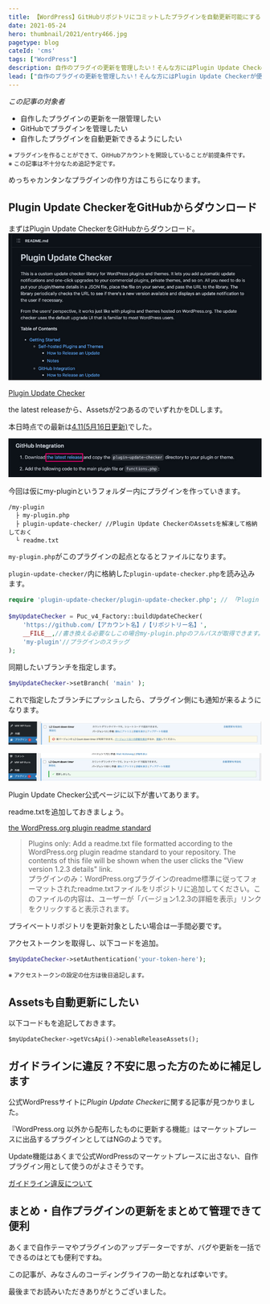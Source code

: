 ```yaml
---
title: 【WordPress】GitHubリポジトリにコミットしたプラグインを自動更新可能にする
date: 2021-05-24
hero: thumbnail/2021/entry466.jpg
pagetype: blog
cateId: 'cms'
tags: ["WordPress"]
description: 自作のプラグイの更新を管理したい！そんな方にはPlugin Update Checkerが便利です。今回はその使い方をまとめました。
lead: ["自作のプラグイの更新を管理したい！そんな方にはPlugin Update Checkerが便利です。今回はその使い方をまとめました。"]
---
```

*この記事の対象者*

* 自作したプラグインの更新を一限管理したい
* GitHubでプラグインを管理したい
* 自作したプラグインを自動更新できるようにしたい

<msg txt="GitHubにリポジトリに自作したWordPressプラグインの更新を通知させたり自動更新可能にする方法を紹介します。"></msg>

<small>※ プラグインを作ることができて、GitHubアカウントを開設していることが前提条件です。<br>※ この記事は不十分なため追記予定です。</small>

めっちゃカンタンなプラグインの作り方はこちらになります。

<card id="/blogs/entry283/"></card>

## Plugin Update CheckerをGitHubからダウンロード

まずはPlugin Update CheckerをGitHubからダウンロード。
![Plugin Update Checker](./images/2021/05/entry466-1.jpg)

[Plugin Update Checker](https://github.com/YahnisElsts/plugin-update-checker)

the latest releaseから、Assetsが2つあるのでいずれかをDLします。

本日時点での最新は[4.11(5月16日更新)](https://github.com/YahnisElsts/plugin-update-checker/releases/tag/v4.11)でした。

![Plugin Update Checker](./images/2021/05/entry466-2.jpg)

今回は仮にmy-pluginというフォルダー内にプラグインを作っていきます。

```
/my-plugin
  ├ my-plugin.php
  ├ plugin-update-checker/ //Plugin Update CheckerのAssetsを解凍して格納しておく
  └ readme.txt
```
`my-plugin.php`がこのプラグインの起点となるとファイルになります。

`plugin-update-checker/`内に格納した`plugin-update-checker.php`を読み込みます。

```php
require 'plugin-update-checker/plugin-update-checker.php'; // 「Plugin Update Checker」をインクルード

$myUpdateChecker = Puc_v4_Factory::buildUpdateChecker(
	'https://github.com/【アカウント名】/【リポジトリー名】',
	__FILE__,//書き換える必要なしこの場合my-plugin.phpのフルパスが取得できます。
	'my-plugin'//プラグインのスラッグ
);
```

同期したいブランチを指定します。

```php
$myUpdateChecker->setBranch( 'main' );
```

これで指定したブランチにプッシュしたら、プラグイン側にも通知が来るようになります。

![Plugin Update Checker](./images/2021/05/entry466-3.jpg)

![Plugin Update Checker](./images/2021/05/entry466-4.jpg)

Plugin Update Checker公式ページに以下が書いてあります。

readme.txtを追加しておきましょう。

[the WordPress.org plugin readme standard](https://wordpress.org/plugins/readme.txt)

> Plugins only: Add a readme.txt file formatted according to the WordPress.org plugin readme standard to your repository. The contents of this file will be shown when the user clicks the "View version 1.2.3 details" link.<br>
> プラグインのみ：WordPress.orgプラグインのreadme標準に従ってフォーマットされたreadme.txtファイルをリポジトリに追加してください。このファイルの内容は、ユーザーが「バージョン1.2.3の詳細を表示」リンクをクリックすると表示されます。

プライベートリポジトリを更新対象としたい場合は一手間必要です。

アクセストークンを取得し、以下コードを追加。
```php
$myUpdateChecker->setAuthentication('your-token-here');
```

<small>※ アクセストークンの設定の仕方は後日追記します。</small>

## Assetsも自動更新にしたい
以下コードもを追記しておきます。
```
$myUpdateChecker->getVcsApi()->enableReleaseAssets();
```
## ガイドラインに違反？不安に思った方のために補足します
公式WordPressサイトに*Plugin Update Checker*に関する記事が見つかりました。

『WordPress.org 以外から配布したものに更新する機能』はマーケットプレースに出品するプラグインとしてはNGのようです。

Update機能はあくまで公式WordPressのマーケットプレースに出さない、自作プラグイン用として使うのがよさそうです。

[ガイドライン違反について](https://wordpress.org/support/topic/%E3%82%AC%E3%82%A4%E3%83%89%E3%83%A9%E3%82%A4%E3%83%B3%E9%81%95%E5%8F%8D%E3%81%AB%E3%81%A4%E3%81%84%E3%81%A6/)


## まとめ・自作プラグインの更新をまとめて管理できて便利
あくまで自作テーマやプラグインのアップデーターですが、バグや更新を一括でできるのはとても便利ですね。

この記事が、みなさんのコーディングライフの一助となれば幸いです。

最後までお読みいただきありがとうございました。
